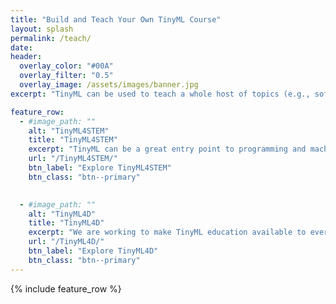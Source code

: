 ```yaml
---
title: "Build and Teach Your Own TinyML Course"
layout: splash
permalink: /teach/
date: 
header:
  overlay_color: "#00A"
  overlay_filter: "0.5"
  overlay_image: /assets/images/banner.jpg
excerpt: "TinyML can be used to teach a whole host of topics (e.g., software engineering, machine learning, embedded systems) at varying levels of prior knowledge. We want to help you design and teach your own TinyML course. To that end we've launched a couple of exciting projects you can find below to help build a community and resources for teaching all kinds of TinyML courses."

feature_row:
  - #image_path: ""
    alt: "TinyML4STEM"
    title: "TinyML4STEM"
    excerpt: "TinyML can be a great entry point to programming and machine learning for K-12 students. Take a look at our existing course modules and teacher training materials and help join the community effort to develop and improve upon those materials. Together we can get TinyML education into the K-12 classroom."
    url: "/TinyML4STEM/"
    btn_label: "Explore TinyML4STEM"
    btn_class: "btn--primary"
    

  - #image_path: ""
    alt: "TinyML4D"
    title: "TinyML4D"
    excerpt: "We are working to make TinyML education available to everyone. Help join the community effort to port our TinyML materials into other languages and develop relevant materials for all learners."
    url: "/TinyML4D/"
    btn_label: "Explore TinyML4D"
    btn_class: "btn--primary"
---
```


{% include feature_row %}